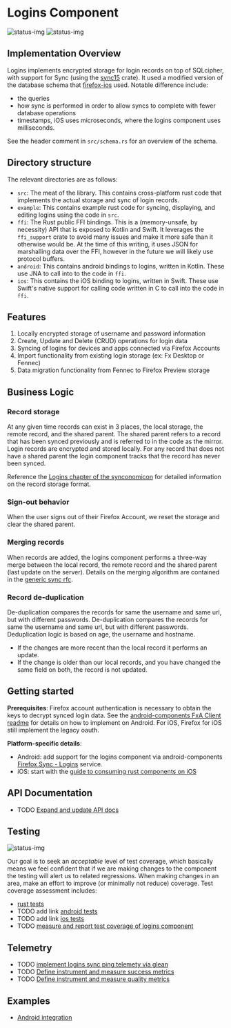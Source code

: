# Logins Component

![status-img](https://img.shields.io/static/v1?label=production&message=Lockwise,%20Firefox%20iOS&color=darkgreen)
![status-img](https://img.shields.io/static/v1?label=not%20implemented&message=Firefox%20Preview,%20Desktop&color=darkred)

## Implementation Overview
Logins implements encrypted storage for login records on top of SQLcipher, with support for Sync (using the [sync15](https://github.com/mozilla/application-services/tree/master/components/sync15) crate). It used a modified version of the database schema that [firefox-ios](https://github.com/mozilla-mobile/firefox-ios/blob/faa6a2839abf4da2c54ff1b3291174b50b31ab2c/Storage/SQL/SQLiteLogins.swift) used.  Notable difference include:
- the queries
- how sync is performed in order to allow syncs to complete with fewer database operations
- timestamps, iOS uses microseconds, where the logins component uses milliseconds.

See the header comment in `src/schema.rs` for an overview of the schema.

## Directory structure
The relevant directories are as follows:

- `src`: The meat of the library. This contains cross-platform rust code that
  implements the actual storage and sync of login records.
- `example`: This contains example rust code for syncing, displaying, and
  editing logins using the code in `src`.
- `ffi`: The Rust public FFI bindings. This is a (memory-unsafe, by necessity)
  API that is exposed to Kotlin and Swift. It leverages the `ffi_support` crate
  to avoid many issues and make it more safe than it otherwise would be. At the
  time of this writing, it uses JSON for marshalling data over the FFI, however
  in the future we will likely use protocol buffers.
- `android`: This contains android bindings to logins, written in Kotlin. These
  use JNA to call into to the code in `ffi`.
- `ios`: This contains the iOS binding to logins, written in Swift. These use
  Swift's native support for calling code written in C to call into the code in
  `ffi`.

## Features
1. Locally encrypted storage of username and password information
1. Create, Update and Delete (CRUD) operations for login data
1. Syncing of logins for devices and apps connected via Firefox Accounts
1. Import functionality from existing login storage (ex: Fx Desktop or Fennec)
1. Data migration functionality from Fennec to Firefox Preview storage


## Business Logic

### Record storage

At any given time records can exist in 3 places, the local storage, the remote record, and the shared parent.  The shared parent refers to a record that has been synced previously and is referred to in the code as the mirror.
Login records are encrypted and stored locally. For any record that does not have a shared parent the login component tracks that the record has never been synced.

Reference the [Logins chapter of the synconomicon](https://mozilla.github.io/application-services/synconomicon/ch01.1-logins.html) for detailed information on the record storage format.

### Sign-out behavior
When the user signs out of their Firefox Account, we reset the storage and clear the shared parent.

### Merging records
When records are added, the logins component performs a three-way merge between the local record, the remote record and the shared parent (last update on the server).  Details on the merging algorithm are contained in the [generic sync rfc](https://github.com/mozilla/application-services/blob/1e2ba102ee1709f51d200a2dd5e96155581a81b2/docs/design/remerge/rfc.md#three-way-merge-algorithm).

### Record de-duplication

De-duplication compares the records for same the username and same url, but with different passwords. De-duplication compares the records for same the username and same url, but with different passwords.  Deduplication logic is based on age, the username and hostname.
- If the changes are more recent than the local record it performs an update.
- If the change is older than our local records, and you have changed the same field on both, the record is not updated.

## Getting started

**Prerequisites**: Firefox account authentication is necessary to obtain the keys to decrypt synced login data.  See the [android-components FxA Client readme](https://github.com/mozilla-mobile/android-components/blob/master/components/service/firefox-accounts/README.md) for details on how to implement on Android.  For iOS, Firefox for iOS still implement the legacy oauth.

**Platform-specific details**:
- Android: add support for the logins component via android-components [Firefox Sync - Logins](https://github.com/mozilla-mobile/android-components/blob/master/components/service/sync-logins/README.md) service.
- iOS: start with the [guide to consuming rust components on iOS](https://github.com/mozilla/application-services/blob/master/docs/howtos/consuming-rust-components-on-ios.md)

## API Documentation
- TODO [Expand and update API docs](https://github.com/mozilla/application-services/issues/1747)

## Testing

![status-img](https://img.shields.io/static/v1?label=test%20status&message=acceptable&color=darkgreen)

Our goal is to seek an _acceptable_ level of test coverage, which basically means we feel confident that if we are making changes to the component the testing will alert us to related regressions.  When making changes in an area, make an effort to improve (or minimally not reduce) coverage. Test coverage assessment includes:
* [rust tests](https://github.com/mozilla/application-services/blob/master/testing/sync-test/src/logins.rs)
* TODO add link [android tests](https://github.com/mozilla/application-services/tree/master/components/logins/android/src/test/java/mozilla/appservices/logins)
* TODO add link [ios tests](https://github.com/mozilla/application-services/blob/master/megazords/ios/MozillaAppServicesTests/LoginsTests.swift)
* TODO [measure and report test coverage of logins component](https://github.com/mozilla/application-services/issues/1745)

## Telemetry
- TODO [implement logins sync ping telemety via glean](https://github.com/mozilla/application-services/issues/1867)
- TODO [Define instrument and measure success metrics](https://github.com/mozilla/application-services/issues/1749)
- TODO [Define instrument and measure quality metrics](https://github.com/mozilla/application-services/issues/1748)

## Examples
- [Android integration](https://github.com/mozilla-mobile/android-components/blob/master/components/service/sync-logins/README.md)
